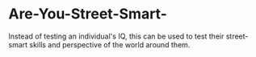# Are-You-Street-Smart-
Instead of testing an individual's IQ, this can be used to test their street-smart skills and perspective of the world around them. 
